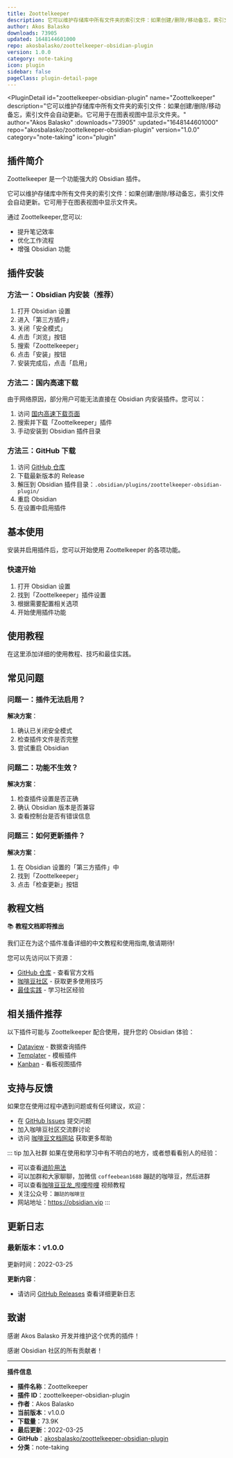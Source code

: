 ```yaml
---
title: Zoottelkeeper
description: 它可以维护存储库中所有文件夹的索引文件：如果创建/删除/移动备忘，索引文件会自动更新。它可用于在图表视图中显示文件夹。
author: Akos Balasko
downloads: 73905
updated: 1648144601000
repo: akosbalasko/zoottelkeeper-obsidian-plugin
version: 1.0.0
category: note-taking
icon: plugin
sidebar: false
pageClass: plugin-detail-page
---
```


<PluginDetail
  id="zoottelkeeper-obsidian-plugin"
  name="Zoottelkeeper"
  description="它可以维护存储库中所有文件夹的索引文件：如果创建/删除/移动备忘，索引文件会自动更新。它可用于在图表视图中显示文件夹。"
  author="Akos Balasko"
  :downloads="73905"
  :updated="1648144601000"
  repo="akosbalasko/zoottelkeeper-obsidian-plugin"
  version="1.0.0"
  category="note-taking"
  icon="plugin"
>

<!-- AUTO_GENERATED_START -->
## 插件简介

Zoottelkeeper 是一个功能强大的 Obsidian 插件。

它可以维护存储库中所有文件夹的索引文件：如果创建/删除/移动备忘，索引文件会自动更新。它可用于在图表视图中显示文件夹。

通过 Zoottelkeeper,您可以:

- 提升笔记效率
- 优化工作流程
- 增强 Obsidian 功能

<!-- AUTO_GENERATED_END -->

<!-- AUTO_GENERATED_START -->
## 插件安装

### 方法一：Obsidian 内安装（推荐）

1. 打开 Obsidian 设置
2. 进入「第三方插件」
3. 关闭「安全模式」
4. 点击「浏览」按钮
5. 搜索「Zoottelkeeper」
6. 点击「安装」按钮
7. 安装完成后，点击「启用」

### 方法二：国内高速下载

由于网络原因，部分用户可能无法直接在 Obsidian 内安装插件。您可以：

1. 访问 [国内高速下载页面](/zh/documentation/obsidian-plugins-download.html)
2. 搜索并下载「Zoottelkeeper」插件
3. 手动安装到 Obsidian 插件目录

### 方法三：GitHub 下载

1. 访问 [GitHub 仓库](https://github.com/akosbalasko/zoottelkeeper-obsidian-plugin)
2. 下载最新版本的 Release
3. 解压到 Obsidian 插件目录：`.obsidian/plugins/zoottelkeeper-obsidian-plugin/`
4. 重启 Obsidian
5. 在设置中启用插件

## 基本使用

安装并启用插件后，您可以开始使用 Zoottelkeeper 的各项功能。

### 快速开始

1. 打开 Obsidian 设置
2. 找到「Zoottelkeeper」插件设置
3. 根据需要配置相关选项
4. 开始使用插件功能

<!-- AUTO_GENERATED_END -->

<!-- CUSTOM_CONTENT_START:tutorial -->
## 使用教程

在这里添加详细的使用教程、技巧和最佳实践。

<!-- CUSTOM_CONTENT_END:tutorial -->

<!-- SHARED_CONTENT_START -->
## 常见问题

### 问题一：插件无法启用？

**解决方案**：
1. 确认已关闭安全模式
2. 检查插件文件是否完整
3. 尝试重启 Obsidian

### 问题二：功能不生效？

**解决方案**：
1. 检查插件设置是否正确
2. 确认 Obsidian 版本是否兼容
3. 查看控制台是否有错误信息

### 问题三：如何更新插件？

**解决方案**：
1. 在 Obsidian 设置的「第三方插件」中
2. 找到「Zoottelkeeper」
3. 点击「检查更新」按钮

## 教程文档

📚 **教程文档即将推出**

我们正在为这个插件准备详细的中文教程和使用指南,敬请期待!

您可以先访问以下资源：
- [GitHub 仓库](https://github.com/akosbalasko/zoottelkeeper-obsidian-plugin) - 查看官方文档
- [咖啡豆社区](/zh/bases/) - 获取更多使用技巧
- [最佳实践](/zh/best-practices/) - 学习社区经验

## 相关插件推荐

以下插件可能与 Zoottelkeeper 配合使用，提升您的 Obsidian 体验：

- [Dataview](/zh/plugins/dataview.html) - 数据查询插件
- [Templater](/zh/plugins/templater-obsidian.html) - 模板插件
- [Kanban](/zh/plugins/obsidian-kanban.html) - 看板视图插件

## 支持与反馈

如果您在使用过程中遇到问题或有任何建议，欢迎：

- 在 [GitHub Issues](https://github.com/akosbalasko/zoottelkeeper-obsidian-plugin/issues) 提交问题
- 加入咖啡豆社区交流群讨论
- 访问 [咖啡豆文档网站](https://obsidian.vip) 获取更多帮助

::: tip 加入社群
如果在使用和学习中有不明白的地方，或者想看看别人的经验：
- 可以查看[进阶用法](/zh/advanced)
- 可以加群和大家聊聊，加微信 `coffeebean1688` 蹦跶的咖啡豆，然后进群
- 可以查看[咖啡豆豆龙_哔哩哔哩](https://space.bilibili.com/618777356) 视频教程
- 关注公众号：`蹦跶的咖啡豆`
- 网站地址：https://obsidian.vip
:::
<!-- SHARED_CONTENT_END -->

<!-- AUTO_GENERATED_START -->
## 更新日志

### 最新版本：v1.0.0

更新时间：2022-03-25

**更新内容**：
- 请访问 [GitHub Releases](https://github.com/akosbalasko/zoottelkeeper-obsidian-plugin/releases) 查看详细更新日志

## 致谢

感谢 Akos Balasko 开发并维护这个优秀的插件！

感谢 Obsidian 社区的所有贡献者！

---

**插件信息**
- **插件名称**：Zoottelkeeper
- **插件 ID**：zoottelkeeper-obsidian-plugin
- **作者**：Akos Balasko
- **当前版本**：v1.0.0
- **下载量**：73.9K
- **最后更新**：2022-03-25
- **GitHub**：[akosbalasko/zoottelkeeper-obsidian-plugin](https://github.com/akosbalasko/zoottelkeeper-obsidian-plugin)
- **分类**：note-taking
<!-- AUTO_GENERATED_END -->

</PluginDetail>

